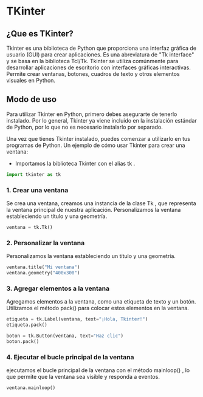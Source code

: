 # TKinter
## ¿Que es TKinter?
Tkinter es una biblioteca de Python que proporciona una interfaz gráfica de usuario (GUI) para crear aplicaciones. Es una abreviatura de "Tk interface" y se basa en la biblioteca Tcl/Tk. Tkinter se utiliza comúnmente para desarrollar aplicaciones de escritorio con interfaces gráficas interactivas. Permite crear ventanas, botones, cuadros de texto y otros elementos visuales en Python.
## Modo de uso
Para utilizar Tkinter en Python, primero debes asegurarte de tenerlo instalado. Por lo general, Tkinter ya viene incluido en la instalación estándar de Python, por lo que no es necesario instalarlo por separado. 

Una vez que tienes Tkinter instalado, puedes comenzar a utilizarlo en tus programas de Python. 
Un ejemplo de cómo usar Tkinter para crear una ventana:

- Importamos la biblioteca Tkinter con el alias  tk .
```python
import tkinter as tk
```
### 1.  Crear una ventana
Se crea una ventana, creamos una instancia de la clase  Tk , que representa la ventana principal de nuestra aplicación. Personalizamos la ventana estableciendo un título y una geometría. 
```python
ventana = tk.Tk()
```
### 2. Personalizar la ventana
Personalizamos la ventana estableciendo un título y una geometría.
```python
ventana.title("Mi ventana")
ventana.geometry("400x300")
```

### 3. Agregar elementos a la ventana
Agregamos elementos a la ventana, como una etiqueta de texto y un botón. Utilizamos el método  pack()  para colocar estos elementos en la ventana. 
```python
etiqueta = tk.Label(ventana, text="¡Hola, Tkinter!")
etiqueta.pack()

boton = tk.Button(ventana, text="Haz clic")
boton.pack()
```
### 4. Ejecutar el bucle principal de la ventana
ejecutamos el bucle principal de la ventana con el método  mainloop() , lo que permite que la ventana sea visible y responda a eventos.
```python
ventana.mainloop() 
```

